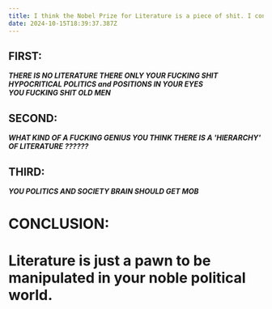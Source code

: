 ```yaml
---
title: I think the Nobel Prize for Literature is a piece of shit. I confess
date: 2024-10-15T18:39:37.387Z
---
```





## FIRST:   
***THERE IS NO LITERATURE THERE ONLY YOUR FUCKING SHIT HYPOCRITICAL POLITICS and POSITIONS IN YOUR EYES***    
***YOU FUCKING SHIT OLD MEN***
  
## SECOND:  
***WHAT KIND OF A FUCKING GENIUS YOU THINK THERE IS A 'HIERARCHY' OF LITERATURE ??????***  
  
## THIRD:  
***YOU POLITICS AND SOCIETY BRAIN SHOULD GET MOB***  
    
   
   
# CONCLUSION:  
  
# Literature is just a pawn to be manipulated in your noble political world.

